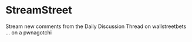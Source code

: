 # StreamStreet
Stream new comments from the Daily Discussion Thread on wallstreetbets ... on a pwnagotchi
